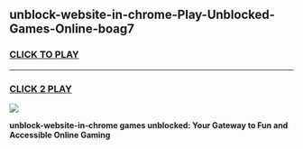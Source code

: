
## unblock-website-in-chrome-Play-Unblocked-Games-Online-boag7
<h3>
<a href="https://premium76.site?title=unblock-website-in-chrome&ref=25A">CLICK TO PLAY</a></h3>
<hr>

<h3>
<a href="https://premium76.site?title=unblock-website-in-chrome&ref=25A">CLICK 2 PLAY</a>
  
</h3>

<a href="https://premium76.site?title=unblock-website-in-chrome&ref=25A"><img src="https://clearcache.store/games.png"></a>


**unblock-website-in-chrome games unblocked: Your Gateway to Fun and Accessible Online Gaming**
